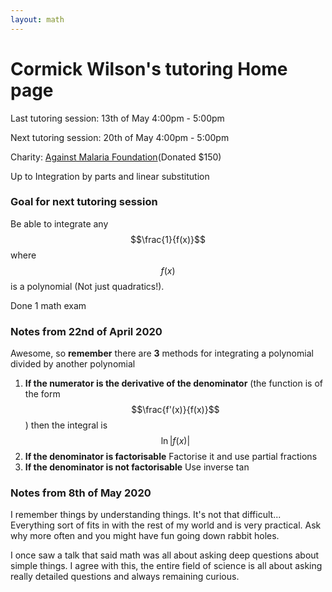 ```yaml
---
layout: math
---
```

# Cormick Wilson's tutoring Home page

Last tutoring session: 13th of May 4:00pm - 5:00pm

Next tutoring session: 20th of May 4:00pm - 5:00pm

Charity: [Against Malaria Foundation](https://www.againstmalaria.com/)(Donated $150)

Up to Integration by parts and linear substitution

### Goal for next tutoring session
Be able to integrate any $$\frac{1}{f(x)}$$ where $$f(x)$$ is a polynomial (Not just quadratics!).

Done 1 math exam

### Notes from 22nd of April 2020
Awesome, so **remember** there are **3** methods for integrating a polynomial
divided by another polynomial

1. **If the numerator is the derivative of the denominator** (the function is of the
   form $$\frac{f'(x)}{f(x)}$$) then the integral is $$\ln{|f(x)|}$$
2. **If the denominator is factorisable** Factorise it and use partial fractions
3. **If the denominator is not factorisable** Use inverse tan

### Notes from 8th of May 2020
I remember things by understanding things. It's not that difficult... Everything
sort of fits in with the rest of my world and is very practical. Ask why more
often and you might have fun going down rabbit holes.

I once saw a talk that said math was all about asking deep questions about simple
things. I agree with this, the entire field of science is all about asking really
detailed questions and always remaining curious.
